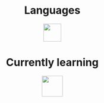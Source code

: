 <h1 align="center">Languages</h1>
<p align="center">
  <img src="https://user-images.githubusercontent.com/81008147/194175618-f0141c6d-f050-4ba2-8da6-b023453ff3c3.png" width="48">
</p>

<h1 align="center">Currently learning</h1>

<p align="center">
  <img src='https://icons.veryicon.com/png/o/business/vscode-program-item-icon/prisma.png' width='56'>
</p>
